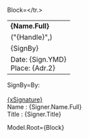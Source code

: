 Block=<table border="0" cellpadding="1" cellspacing="1" style="width:300px"><tr><td><strong>{Name.Full}</strong></td></tr><tr><td>("{Handle}",)</td></tr><tr><td>{SignBy}</td></tr><tr><td>Date: {Sign.YMD}<br>Place: {Adr.2}</td></tr.></table>
  
SignBy=By: <br><br><u>{xSignature}</u><br>Name : {Signer.Name.Full}<br/>Title : {Signer.Title}

Model.Root={Block}